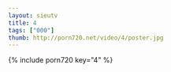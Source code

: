 ```yaml
--- 
layout: sieutv
title: 4
tags: ["000"]
thumb: http://porn720.net/video/4/poster.jpg
---
```

{% include porn720 key="4" %} 
